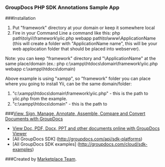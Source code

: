 ### GroupDocs PHP SDK Annotations Sample App

###Installation

1. Put "framework" directory at your domain or keep it somewhere local
2. Fire in your Command Line a command like this: php path\to\yii\framework\yiic.php webapp path\to\www\ApplicationName (this will create a folder with "ApplicationName name", this will be your web applocation folder that should be placed into webserver).
 
Note: you can keep "framework" directory and "\ApplicationName" at the same place/domain (ex.: php c:\xampp\htdocs\domain\framework\yiic.php webapp c:\xampp\htdocs\domain)

Above example is using "xampp", so "framework" folder you can place where you going to install Yii, can be the same domain/folder:
1. "c:\xampp\htdocs\domain\framework\yiic.php" - this is the path to yiic.php from the example.
2. "c:\xampp\htdocs\domain" - this is the path to 

###[View, Sign, Manage, Annotate, Assemble, Compare and Convert Documents with GroupDocs](http://groupdocs.com)
* [View Doc, PDF, Docx, PPT and other documents online with GroupDocs Viewer](http://groupdocs.com/apps/viewer)
* [All GroupDocs SDK] (http://groupdocs.com/api/sdk-platforms)
* [All GroupDocs SDK examples] (http://groupdocs.com/cloud/sdk-examples)

###Created by [Marketplace Team](http://groupdocs.com/marketplace/).
